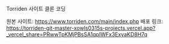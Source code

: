 Torriden 사이트 클론 코딩

원본 사이트: https://www.torriden.com/main/index.php
배포 링크: https://torriden-git-master-xowls0315s-projects.vercel.app?_vercel_share=PRwwTpKMjPBsSA1qpIWFx3ExyaKD8H7q
